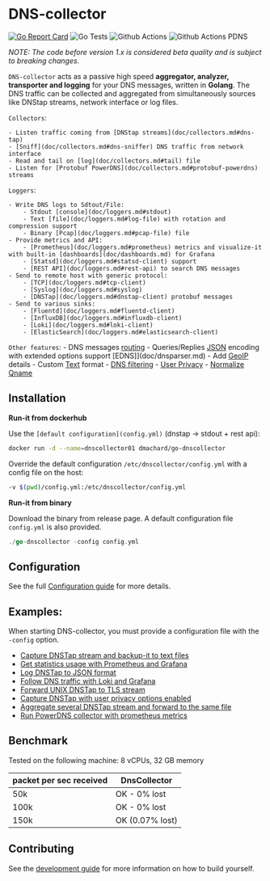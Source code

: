 # DNS-collector

[![Go Report Card](https://goreportcard.com/badge/github.com/dmachard/go-dns-collector)](https://goreportcard.com/report/dmachard/go-dns-collector)
![Go Tests](https://github.com/dmachard/go-dns-collector/actions/workflows/testing-go.yml/badge.svg)
![Github Actions](https://github.com/dmachard/go-dns-collector/actions/workflows/testing-dnstap.yml/badge.svg)
![Github Actions PDNS](https://github.com/dmachard/go-dns-collector/actions/workflows/testing-powerdns.yml/badge.svg)

*NOTE: The code before version 1.x is considered beta quality and is subject to breaking changes.*

`DNS-collector` acts as a passive high speed **aggregator, analyzer, transporter and logging** for your DNS messages, written in **Golang**. The DNS traffic can be collected and aggregated from simultaneously sources like DNStap streams, network interface or log files.

`Collectors`:

    - Listen traffic coming from [DNStap streams](doc/collectors.md#dns-tap)
    - [Sniff](doc/collectors.md#dns-sniffer) DNS traffic from network interface 
    - Read and tail on [log](doc/collectors.md#tail) file
    - Listen for [Protobuf PowerDNS](doc/collectors.md#protobuf-powerdns) streams

`Loggers`:

    - Write DNS logs to Sdtout/File:
        - Stdout [console](doc/loggers.md#stdout)
        - Text [file](doc/loggers.md#log-file) with rotation and compression support
        - Binary [Pcap](doc/loggers.md#pcap-file) file
    - Provide metrics and API:
        - [Prometheus](doc/loggers.md#prometheus) metrics and visualize-it with built-in [dashboards](doc/dashboards.md) for Grafana
        - [Statsd](doc/loggers.md#statsd-client) support
        - [REST API](doc/loggers.md#rest-api) to search DNS messages
    - Send to remote host with generic protocol:
        - [TCP](doc/loggers.md#tcp-client)
        - [Syslog](doc/loggers.md#syslog)
        - [DNSTap](doc/loggers.md#dnstap-client) protobuf messages
    - Send to various sinks:
        - [Fluentd](doc/loggers.md#fluentd-client)
        - [InfluxDB](doc/loggers.md#influxdb-client)
        - [Loki](doc/loggers.md#loki-client)
        - [ElasticSearch](doc/loggers.md#elasticsearch-client)

`Other features`:
    - DNS messages [routing](doc/multiplexer.md)
    - Queries/Replies [JSON](doc/dnsjson.md) encoding with  extended options support [EDNS]](doc/dnsparser.md)
    - Add [GeoIP](doc/configuration.md#geoip-support) details
    - Custom [Text](doc/configuration.md#custom-text-format) format
    - [DNS filtering](doc/configuration.md#dns-filtering)
    - [User Privacy](doc/configuration.md#user-privacy)
    - [Normalize Qname](doc/configuration.md#qname-lowercase)

## Installation

**Run-it from dockerhub**

Use the `[default configuration](config.yml)` (dnstap -> stdout + rest api):

```bash
docker run -d --name=dnscollector01 dmachard/go-dnscollector
```

Override the default configuration `/etc/dnscollector/config.yml` with a config file on the host:

```bash
-v $(pwd)/config.yml:/etc/dnscollector/config.yml
```

**Run-it from binary**

Download the binary from release page. A default configuration file `config.yml` is also provided.

```go
./go-dnscollector -config config.yml
```

## Configuration

See the full [Configuration guide](doc/configuration.md) for more details.

## Examples:

When starting DNS-collector, you must provide a configuration  file with the `-config` option.

- [Capture DNSTap stream and backup-it to text files](https://dmachard.github.io/posts/0034-dnscollector-dnstap-to-log-files/)
- [Get statistics usage with Prometheus and Grafana](https://dmachard.github.io/posts/0035-dnscollector-grafana-prometheus/)
- [Log DNSTap to JSON format](https://dmachard.github.io/posts/0042-dnscollector-dnstap-json-answers/)
- [Follow DNS traffic with Loki and Grafana](https://dmachard.github.io/posts/0044-dnscollector-grafana-loki/)
- [Forward UNIX DNSTap to TLS stream](example-config/use-case-5.yml)
- [Capture DNSTap with user privacy options enabled](example-config/use-case-6.yml)
- [Aggregate several DNSTap stream and forward to the same file](example-config/use-case-7.yml)
- [Run PowerDNS collector with prometheus metrics](example-config/use-case-8.yml)

## Benchmark

Tested on the following machine: 8 vCPUs, 32 GB memory

| packet per sec received| DnsCollector |
| ---- | ---- | 
| 50k   | OK - 0% lost| 
| 100k   | OK - 0% lost| 
| 150k   | OK (0.07% lost)|

## Contributing

See the [development guide](doc/development.md) for more information on how to build yourself.
